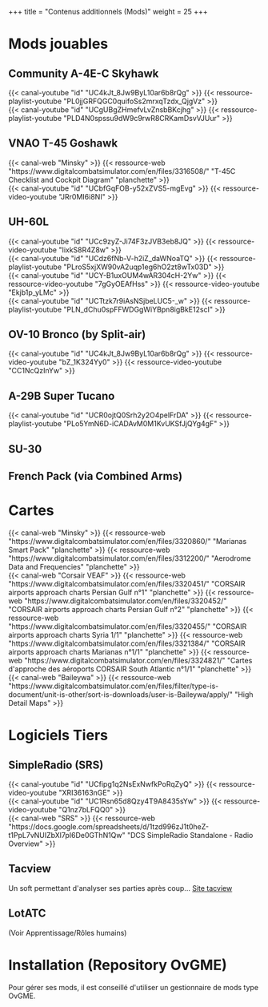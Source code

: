 +++
title = "Contenus additionnels (Mods)"
weight = 25
+++

# Mods jouables
## Community A-4E-C Skyhawk
<div class="contenu de_qualite"> <!-- Ian Christie //-->
{{< canal-youtube "id" "UC4kJt_8Jw9ByL10ar6b8rQg" >}}
{{< ressource-playlist-youtube "PL0jjGRFQGC0quifoSs2mrxqTzdx_QjgVz" >}}
</div>

<div class="contenu"> <!-- DCS Sport //-->
{{< canal-youtube "id" "UCgUBgZHmefvLvZnsbBKcjhg" >}}
{{< ressource-playlist-youtube "PLD4N0spssu9dW9c9rwR8CRKamDsvVJUur" >}}
</div>

## VNAO T-45 Goshawk
<div class="contenu"> <!-- Minsky //-->
{{< canal-web "Minsky" >}}
{{< ressource-web "https://www.digitalcombatsimulator.com/en/files/3316508/" "T-45C Checklist and Cockpit Diagram" "planchette" >}}
</div>

<div class="contenu"> <!-- Commander Steinsch //-->
{{< canal-youtube "id" "UCbfGqFOB-y52xZVS5-mgEvg" >}}
{{< ressource-video-youtube "JRr0MI6i8NI" >}}
</div>

## UH-60L
<div class="contenu de_qualite"> <!-- Erik Scott //-->
{{< canal-youtube "id" "UCc9zyZ-Ji74F3zJVB3eb8JQ" >}}
{{< ressource-video-youtube "IixkS8R4Z8w" >}}
</div>

<div class="contenu"> <!-- the air warfare group //-->
{{< canal-youtube "id" "UCdz6fNb-V-h2iZ_daWNoaTQ" >}}
{{< ressource-playlist-youtube "PLroS5xjXW90vA2uqp1eg6hO2zt8wTx03D" >}}
</div>

<div class="contenu"> <!-- EFPV Section Civile //-->
{{< canal-youtube "id" "UCY-B1uxOUM4wAR304cH-2Yw" >}}
{{< ressource-video-youtube "7gGyOEAfHss" >}}
{{< ressource-video-youtube "Ekjb1p_yLMc" >}}
</div>

<div class="contenu"> <!-- nazradu //-->
{{< canal-youtube "id" "UCTtzk7r9iAsNSjbeLUC5-_w" >}}
{{< ressource-playlist-youtube "PLN_dChu0spFFWDGgWiYBpn8igBkE12scI" >}}
</div>

## OV-10 Bronco (by Split-air)
<div class="contenu de_qualite"> <!-- Ian Christie //-->
{{< canal-youtube "id" "UC4kJt_8Jw9ByL10ar6b8rQg" >}}
{{< ressource-video-youtube "bZ_1K324Yy0" >}}
{{< ressource-video-youtube "CC1NcQzInYw" >}}
</div>

## A-29B Super Tucano
<div class="contenu"> <!-- 311Griffon //-->
{{< canal-youtube "id" "UCR0ojtQ0Srh2y2O4pelFrDA" >}}
{{< ressource-playlist-youtube "PLo5YmN6D-iCADAvM0M1KvUKSfJjQYg4gF" >}}
</div>

## SU-30

## French Pack (via Combined Arms)

# Cartes
<div class="contenu de_qualite"> <!-- Minsky //-->
{{< canal-web "Minsky" >}}
{{< ressource-web "https://www.digitalcombatsimulator.com/en/files/3320860/" "Marianas Smart Pack" "planchette" >}}
{{< ressource-web "https://www.digitalcombatsimulator.com/en/files/3312200/" "Aerodrome Data and Frequencies" "planchette" >}}
</div>

<div class="contenu"> <!-- Corsair VEAF //-->
{{< canal-web "Corsair VEAF" >}}
{{< ressource-web "https://www.digitalcombatsimulator.com/en/files/3320451/" "CORSAIR airports approach charts Persian Gulf n°1" "planchette" >}}
{{< ressource-web "https://www.digitalcombatsimulator.com/en/files/3320452/" "CORSAIR airports approach charts Persian Gulf n°2" "planchette" >}}
{{< ressource-web "https://www.digitalcombatsimulator.com/en/files/3320455/" "CORSAIR airports approach charts Syria 1/1" "planchette" >}}
{{< ressource-web "https://www.digitalcombatsimulator.com/en/files/3321384/" "CORSAIR airports approach charts Marianas n°1/1" "planchette" >}}
{{< ressource-web "https://www.digitalcombatsimulator.com/en/files/3324821/" "Cartes d'approche des aéroports CORSAIR South Atlantic n°1/1" "planchette" >}}
</div>

<div class="contenu"> <!-- Baileywa //-->
{{< canal-web "Baileywa" >}}
{{< ressource-web "https://www.digitalcombatsimulator.com/en/files/filter/type-is-document/unit-is-other/sort-is-downloads/user-is-Baileywa/apply/" "High Detail Maps" >}}
</div>

# Logiciels Tiers

## SimpleRadio (SRS)

<div class="contenu"> <!-- TheSkyline35 //-->
{{< canal-youtube "id" "UCfipg1q2NsExNwfkPoRqZyQ" >}}
{{< ressource-video-youtube "XRI36163nGE" >}}
</div>

<div class="contenu"> <!-- Spudknocker //-->
{{< canal-youtube "id" "UC1Rsn65d8Qzy4T9A8435sYw" >}}
{{< ressource-video-youtube "Q1nz7bLFQQ0" >}}
</div>

<div class="contenu">
{{< canal-web "SRS" >}}
{{< ressource-web "https://docs.google.com/spreadsheets/d/1tzd996zJ1t0heZ-t1PpL7vNUIZbXl7pI6De0GThN1Qw" "DCS SimpleRadio Standalone - Radio Overview" >}}
</div>

## Tacview
Un soft permettant d'analyser ses parties après coup... [Site tacview](https://www.tacview.net/)

## LotATC
(Voir Apprentissage/Rôles humains)

# Installation (Repository OvGME)
Pour gérer ses mods, il est conseillé d'utiliser un gestionnaire de mods type OvGME.
